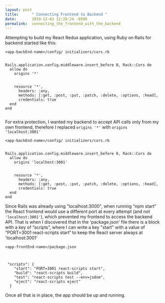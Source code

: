 ```yaml
---
layout: post
title:      " Connecting Frontend to Backend "
date:       2019-12-03 12:20:24 -0500
permalink:  connecting_the_frontend_with_the_backend
---
```





Attempting to build my React Redux application, using Ruby on Rails for backend started like this:

```
<app-backEnd-name>/config/ initializers/cors.rb

 
Rails.application.config.middleware.insert_before 0, Rack::Cors do
  allow do
    origins '*'
  

    resource '*',
      headers: :any,
      methods: [:get, :post, :put, :patch, :delete, :options, :head],
      credentials: true
  end
end


```


For extra protection, I wanted my backend to accept API calls only from my own frontend, therefore I replaced `origins '*'` with `origins 'localhost:3001'`

```
<app-backEnd-name>/config/ initializers/cors.rb


Rails.application.config.middleware.insert_before 0, Rack::Cors do
  allow do
    origins 'localhost:3001'
  

    resource '*',
      headers: :any,
      methods: [:get, :post, :put, :patch, :delete, :options, :head],
      credentials: true
  end
end
```

Since Rails was already using "localhost:3000", when running “npm start” the React frontend would use a different port at every attempt (and not `'localhost:3001'`), which prevented my frontend to access the backend API. That is when I discovered that in the 'package.json' file there is a block with a key of “scripts”, where I can write a key "start" with a value of “PORT=3001 react-scripts start“ to keep the React server always at 'localhost:3001'


```
<app-frontEnd-name>/package.json



 "scripts": {
    "start": "PORT=3001 react-scripts start",
    "build": "react-scripts build",
    "test": "react-scripts test --env=jsdom",
    "eject": "react-scripts eject"
  }
```



Once all that is in place, the app should be up and running.






